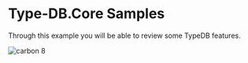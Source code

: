 # Type-DB.Core Samples

Through this example you will be able to review some TypeDB features.

![carbon 8](https://user-images.githubusercontent.com/5221349/52974067-8c2ce280-33c0-11e9-97ae-db1791bfa195.png)
